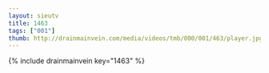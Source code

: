 ```yaml
--- 
layout: sieutv
title: 1463
tags: ["001"]
thumb: http://drainmainvein.com/media/videos/tmb/000/001/463/player.jpg
---
```

{% include drainmainvein key="1463" %} 
